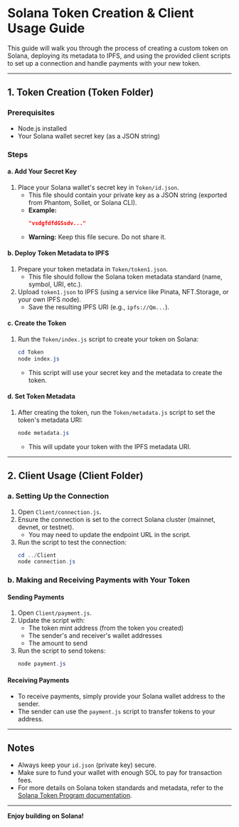 # Solana Token Creation & Client Usage Guide

This guide will walk you through the process of creating a custom token on Solana, deploying its metadata to IPFS, and using the provided client scripts to set up a connection and handle payments with your new token.

---

## 1. Token Creation (Token Folder)

### Prerequisites

- Node.js installed
- Your Solana wallet secret key (as a JSON string)

### Steps

#### a. Add Your Secret Key

1. Place your Solana wallet's secret key in `Token/id.json`.
   - This file should contain your private key as a JSON string (exported from Phantom, Sollet, or Solana CLI).
   - **Example:**
     ```json
     "vsdgfdfdGSsdv..."
     ```
   - **Warning:** Keep this file secure. Do not share it.

#### b. Deploy Token Metadata to IPFS

1. Prepare your token metadata in `Token/token1.json`.
   - This file should follow the Solana token metadata standard (name, symbol, URI, etc.).
2. Upload `token1.json` to IPFS (using a service like Pinata, NFT.Storage, or your own IPFS node).
   - Save the resulting IPFS URI (e.g., `ipfs://Qm...`).

#### c. Create the Token

1. Run the `Token/index.js` script to create your token on Solana:
   ```powershell
   cd Token
   node index.js
   ```
   - This script will use your secret key and the metadata to create the token.

#### d. Set Token Metadata

1. After creating the token, run the `Token/metadata.js` script to set the token's metadata URI:
   ```powershell
   node metadata.js
   ```
   - This will update your token with the IPFS metadata URI.

---

## 2. Client Usage (Client Folder)

### a. Setting Up the Connection

1. Open `Client/connection.js`.
2. Ensure the connection is set to the correct Solana cluster (mainnet, devnet, or testnet).
   - You may need to update the endpoint URL in the script.
3. Run the script to test the connection:
   ```powershell
   cd ../Client
   node connection.js
   ```

### b. Making and Receiving Payments with Your Token

#### Sending Payments

1. Open `Client/payment.js`.
2. Update the script with:
   - The token mint address (from the token you created)
   - The sender's and receiver's wallet addresses
   - The amount to send
3. Run the script to send tokens:
   ```powershell
   node payment.js
   ```

#### Receiving Payments

- To receive payments, simply provide your Solana wallet address to the sender.
- The sender can use the `payment.js` script to transfer tokens to your address.

---

## Notes

- Always keep your `id.json` (private key) secure.
- Make sure to fund your wallet with enough SOL to pay for transaction fees.
- For more details on Solana token standards and metadata, refer to the [Solana Token Program documentation](https://spl.solana.com/token).

---

**Enjoy building on Solana!**
